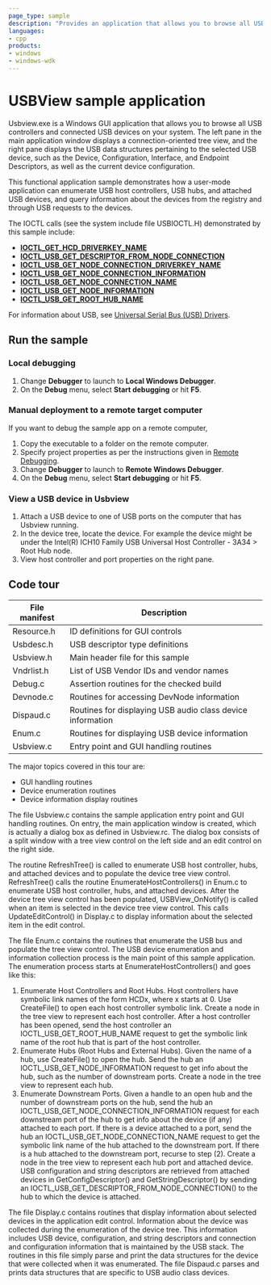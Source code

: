```yaml
---
page_type: sample
description: "Provides an application that allows you to browse all USB controllers and connected USB devices on your system."
languages:
- cpp
products:
- windows
- windows-wdk
---
```


# USBView sample application

Usbview.exe is a Windows GUI application that allows you to browse all USB controllers and connected USB devices on your system. The left pane in the main application window displays a connection-oriented tree view, and the right pane displays the USB data structures pertaining to the selected USB device, such as the Device, Configuration, Interface, and Endpoint Descriptors, as well as the current device configuration.

This functional application sample demonstrates how a user-mode application can enumerate USB host controllers, USB hubs, and attached USB devices, and query information about the devices from the registry and through USB requests to the devices.

The IOCTL calls (see the system include file USBIOCTL.H) demonstrated by this sample include:

- [**IOCTL\_GET\_HCD\_DRIVERKEY\_NAME**](https://docs.microsoft.com/windows/win32/api/usbuser/ni-usbuser-ioctl_get_hcd_driverkey_name)
- [**IOCTL\_USB\_GET\_DESCRIPTOR\_FROM\_NODE\_CONNECTION**](https://docs.microsoft.com/windows-hardware/drivers/ddi/content/usbioctl/ni-usbioctl-ioctl_usb_get_descriptor_from_node_connection)
- [**IOCTL\_USB\_GET\_NODE\_CONNECTION\_DRIVERKEY\_NAME**](https://docs.microsoft.com/windows-hardware/drivers/ddi/content/usbioctl/ni-usbioctl-ioctl_usb_get_node_connection_driverkey_name)
- [**IOCTL\_USB\_GET\_NODE\_CONNECTION\_INFORMATION**](https://docs.microsoft.com/windows-hardware/drivers/ddi/content/usbioctl/ni-usbioctl-ioctl_usb_get_node_connection_information)
- [**IOCTL\_USB\_GET\_NODE\_CONNECTION\_NAME**](https://docs.microsoft.com/windows-hardware/drivers/ddi/content/usbioctl/ni-usbioctl-ioctl_usb_get_node_connection_name)
- [**IOCTL\_USB\_GET\_NODE\_INFORMATION**](https://docs.microsoft.com/windows-hardware/drivers/ddi/content/usbioctl/ni-usbioctl-ioctl_usb_get_node_information)
- [**IOCTL\_USB\_GET\_ROOT\_HUB\_NAME**](https://docs.microsoft.com/windows/win32/api/usbuser/ni-usbuser-ioctl_usb_get_root_hub_name)

For information about USB, see [Universal Serial Bus (USB) Drivers](https://docs.microsoft.com/windows-hardware/drivers/usbcon/).

## Run the sample

### Local debugging

1. Change **Debugger** to launch to **Local Windows Debugger**.
1. On the **Debug** menu, select **Start debugging** or hit **F5**.

### Manual deployment to a remote target computer

If you want to debug the sample app on a remote computer,

1. Copy the executable to a folder on the remote computer.
1. Specify project properties as per the instructions given in [Remote Debugging](https://docs.microsoft.com/visualstudio/debugger/remote-debugging?view=vs-2015).
1. Change **Debugger** to launch to **Remote Windows Debugger**.
1. On the **Debug** menu, select **Start debugging** or hit **F5**.

### View a USB device in Usbview

1. Attach a USB device to one of USB ports on the computer that has Usbview running.
1. In the device tree, locate the device. For example the device might be under the Intel(R) ICH10 Family USB Universal Host Controller - 3A34 \> Root Hub node.
1. View host controller and port properties on the right pane.

## Code tour

| File manifest | Description |
| --- | --- |
| Resource.h | ID definitions for GUI controls |
| Usbdesc.h | USB descriptor type definitions |
| Usbview.h | Main header file for this sample |
| Vndrlist.h | List of USB Vendor IDs and vendor names |
| Debug.c | Assertion routines for the checked build |
| Devnode.c | Routines for accessing DevNode information |
| Dispaud.c | Routines for displaying USB audio class device information |
| Enum.c | Routines for displaying USB device information |
| Usbview.c | Entry point and GUI handling routines |

The major topics covered in this tour are:

- GUI handling routines
- Device enumeration routines
- Device information display routines

The file Usbview.c contains the sample application entry point and GUI handling routines. On entry, the main application window is created, which is actually a dialog box as defined in Usbview.rc. The dialog box consists of a split window with a tree view control on the left side and an edit control on the right side.

The routine RefreshTree() is called to enumerate USB host controller, hubs, and attached devices and to populate the device tree view control. RefreshTree() calls the routine EnumerateHostControllers() in Enum.c to enumerate USB host controller, hubs, and attached devices. After the device tree view control has been populated, USBView\_OnNotify() is called when an item is selected in the device tree view control. This calls UpdateEditControl() in Display.c to display information about the selected item in the edit control.

The file Enum.c contains the routines that enumerate the USB bus and populate the tree view control. The USB device enumeration and information collection process is the main point of this sample application. The enumeration process starts at EnumerateHostControllers() and goes like this:

1. Enumerate Host Controllers and Root Hubs. Host controllers have symbolic link names of the form HCDx, where x starts at 0. Use CreateFile() to open each host controller symbolic link. Create a node in the tree view to represent each host controller. After a host controller has been opened, send the host controller an IOCTL\_USB\_GET\_ROOT\_HUB\_NAME request to get the symbolic link name of the root hub that is part of the host controller.
1. Enumerate Hubs (Root Hubs and External Hubs). Given the name of a hub, use CreateFile() to open the hub. Send the hub an IOCTL\_USB\_GET\_NODE\_INFORMATION request to get info about the hub, such as the number of downstream ports. Create a node in the tree view to represent each hub.
1. Enumerate Downstream Ports. Given a handle to an open hub and the number of downstream ports on the hub, send the hub an IOCTL\_USB\_GET\_NODE\_CONNECTION\_INFORMATION request for each downstream port of the hub to get info about the device (if any) attached to each port. If there is a device attached to a port, send the hub an IOCTL\_USB\_GET\_NODE\_CONNECTION\_NAME request to get the symbolic link name of the hub attached to the downstream port. If there is a hub attached to the downstream port, recurse to step (2). Create a node in the tree view to represent each hub port and attached device. USB configuration and string descriptors are retrieved from attached devices in GetConfigDescriptor() and GetStringDescriptor() by sending an IOCTL\_USB\_GET\_DESCRIPTOR\_FROM\_NODE\_CONNECTION() to the hub to which the device is attached.

The file Display.c contains routines that display information about selected devices in the application edit control. Information about the device was collected during the enumeration of the device tree. This information includes USB device, configuration, and string descriptors and connection and configuration information that is maintained by the USB stack. The routines in this file simply parse and print the data structures for the device that were collected when it was enumerated. The file Dispaud.c parses and prints data structures that are specific to USB audio class devices.
